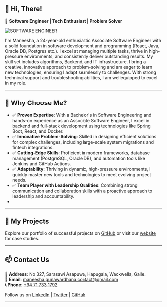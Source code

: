 ## 👋 Hi, There!  

🚀 **Software Engineer | Tech Enthusiast | Problem Solver**  

![SOFTWARE ENGINEER](https://github.com/user-attachments/assets/b8db6383-b3c6-44e4-b960-b5efda7f4c3f)

I'm Maneesha, a 24-year-old enthusiastic Associate Software Engineer with a solid foundation in software development and programming (React, Java, Oracle DB, Postgres etc.). I excel at managing multiple tasks, thrive in high-pressure environments, and consistently deliver outstanding results. My skill set includes algorithms, Backend, and IT infrastructure. I bring a creative, innovative approach to problem-solving and am eager to learn new technologies, ensuring I adapt seamlessly to challenges. With strong technical support and troubleshooting abilities, I am wellequipped to excel in my role.

---

## 🌟 Why Choose Me?
- ✅ **Proven Expertise**: With a Bachelor's in Software Engineering and hands-on experience as an Associate Software Engineer, I excel in backend and full-stack development using technologies like Spring Boot, React, and Docker.
- ✅ **Innovative Problem-Solving**: Skilled in designing efficient solutions for complex challenges, including large-scale system migrations and fintech integrations.
- ✅ **Cutting-Edge Skills**: Proficient in modern frameworks, database management (PostgreSQL, Oracle DB), and automation tools like Jenkins and GitHub Actions.
- ✅ **Adaptability**: Thriving in dynamic, high-pressure environments, I quickly master new tools and technologies to meet evolving project needs.
- ✅ **Team Player with Leadership Qualities**: Combining strong communication and collaboration skills with a proactive approach to leadership and accountability.
- 
---

## 📂 My Projects
Explore our portfolio of successful projects on [GitHub]() or visit our [website]() for case studies.

---

## 📫 Contact Us
**📍 Address**: No 327, Sarasawi Asapuwa, Hapugala, Wackwella, Galle.  
**📧 Email**: [maneesha.gunawardhana.contact@gmail.com](mailto:maneesha.gunawardhana.contact@gmail.com)  
**📞 Phone**: [+94 71 733 1792]()  

Follow us on [LinkedIn]() | [Twitter]() | [GitHub]()

---

